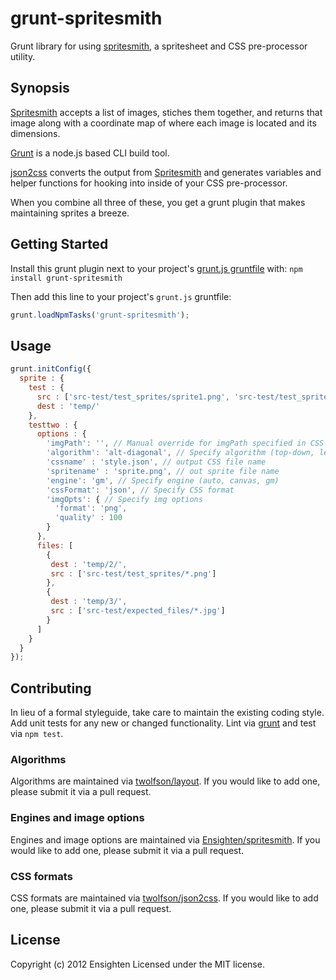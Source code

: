 grunt-spritesmith
=================
Grunt library for using [spritesmith](https://github.com/Ensighten/spritesmith), a spritesheet and CSS pre-processor utility.

Synopsis
--------
[Spritesmith](https://github.com/Ensighten/spritesmith) accepts a list of images, stiches them together, and returns that image along with a coordinate map of where each image is located and its dimensions.

[Grunt](https://github.com/gruntjs/grunt/) is a node.js based CLI build tool.

[json2css](https://github.com/twolfson/json2css) converts the output from [Spritesmith](https://github.com/Ensighten/spritesmith) and generates variables and helper functions for hooking into inside of your CSS pre-processor.

When you combine all three of these, you get a grunt plugin that makes maintaining sprites a breeze.

Getting Started
---------------
Install this grunt plugin next to your project's [grunt.js gruntfile](https://github.com/gruntjs/grunt/blob/master/docs/getting_started.md) with: `npm install grunt-spritesmith`

Then add this line to your project's `grunt.js` gruntfile:

```javascript
grunt.loadNpmTasks('grunt-spritesmith');
```

Usage
-----
```js
grunt.initConfig({
  sprite : {
    test : {
      src : ['src-test/test_sprites/sprite1.png', 'src-test/test_sprites/sprite2.png'],
      dest : 'temp/'
    },
    testtwo : {
      options : {
        'imgPath': '', // Manual override for imgPath specified in CSS
        'algorithm': 'alt-diagonal', // Specify algorithm (top-down, left-right, diagonal, alt-diagonal)
        'cssname' : 'style.json', // output CSS file name
        'spritename' : 'sprite.png', // out sprite file name
        'engine': 'gm', // Specify engine (auto, canvas, gm)
        'cssFormat': 'json', // Specify CSS format
        'imgOpts': { // Specify img options
          'format': 'png',
          'quality' : 100
        }
      },
      files: [
        {
         dest : 'temp/2/',
         src : ['src-test/test_sprites/*.png']
        },
        {            
         dest : 'temp/3/',
         src : ['src-test/expected_files/*.jpg']
        }
      ]
    }
  }
});
```

Contributing
------------
In lieu of a formal styleguide, take care to maintain the existing coding style. Add unit tests for any new or changed functionality. Lint via [grunt](https://github.com/gruntjs/grunt/) and test via `npm test`.

### Algorithms
Algorithms are maintained via [twolfson/layout](https://github.com/twolfson/layout). If you would like to add one, please submit it via a pull request.

### Engines and image options
Engines and image options are maintained via [Ensighten/spritesmith](https://github.com/Ensighten/spritesmith). If you would like to add one, please submit it via a pull request.

### CSS formats
CSS formats are maintained via [twolfson/json2css](https://github.com/twolfson/json2css). If you would like to add one, please submit it via a pull request.

License
-------
Copyright (c) 2012 Ensighten
Licensed under the MIT license.